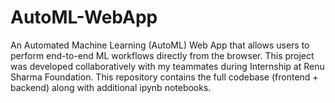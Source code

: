 # AutoML-WebApp
An Automated Machine Learning (AutoML) Web App that allows users to perform end-to-end ML workflows directly from the browser.  This project was developed collaboratively with my teammates during Internship at Renu Sharma Foundation. This repository contains the full codebase (frontend + backend) along with additional ipynb notebooks.
